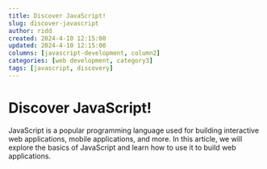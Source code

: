 ```yaml
---
title: Discover JavaScript!
slug: discover-javascript
author: ridd
created: 2024-4-10 12:15:00
updated: 2024-4-10 12:15:00
columns: [javascript-development, column2]
categories: [web development, category3]
tags: [javascript, discovery]
---
```


# Discover JavaScript!

JavaScript is a popular programming language used for building interactive web applications, mobile applications, and more. In this article, we will explore the basics of JavaScript and learn how to use it to build web applications.
